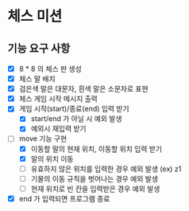 # 체스 미션

## 기능 요구 사항

* [x] 8 * 8 의 체스 판 생성
* [x] 체스 말 배치
* [x] 검은색 말은 대문자, 흰색 말은 소문자로 표현
* [x] 체스 게임 시작 메시지 출력
* [x] 게임 시작(start)/종료(end) 입력 받기
  * [x] start/end 가 아닐 시 예외 발생
  * [x] 예외시 재입력 받기
* [ ] move 기능 구현
  * [x] 이동할 말의 현재 위치, 이동할 위치 입력 받기
  * [x] 말의 위치 이동
  * [ ] 유효하지 않은 위치를 입력한 경우 예외 발생 (ex) z1
  * [ ] 기물의 이동 규칙을 벗어나는 경우 예외 발생
  * [ ] 현재 위치로 빈 칸을 입력받은 경우 예외 발생
* [x] end 가 입력되면 프로그램 종료
